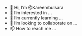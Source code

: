 - 👋 Hi, I’m @Kareembulsara
- 👀 I’m interested in ...
- 🌱 I’m currently learning ...
- 💞️ I’m looking to collaborate on ...
- 📫 How to reach me ...

<!---
Kareembulsara/Kareembulsara is a ✨ special ✨ repository because its `README.md` (this file) appears on your GitHub profile.
You can click the Preview link to take a look at your changes.
--->
